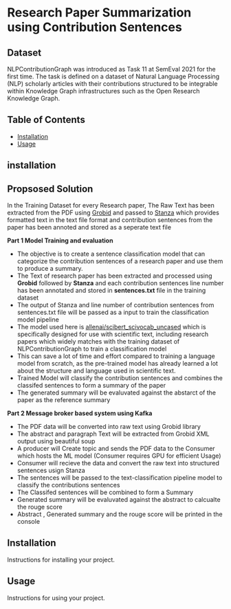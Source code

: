 # Research Paper Summarization using Contribution Sentences

## Dataset

NLPContributionGraph was introduced as Task 11 at SemEval 2021 for the first time. The task is defined on a dataset of Natural Language Processing (NLP) scholarly articles with their contributions structured to be integrable within Knowledge Graph infrastructures such as the Open Research Knowledge Graph. 

## Table of Contents

- [Installation](#installation)
- [Usage](#usage)



## installation


## Propsosed Solution

In the Training Dataset for every Research paper, The Raw Text has been extracted from the PDF using [Grobid](https://github.com/kermitt2/grobid) and passed to [Stanza](https://github.com/stanfordnlp/stanza) which provides formatted text in the text file format and contribution sentences from the paper has been annoted and stored as a seperate text file


**Part 1 Model Training and evaluation**
  - The objective is to create a sentence classification model that can categorize the contribution sentences of a research paper and use them to produce a summary.
  - The Text of research paper has been extracted and processed using **Grobid** followed by **Stanza** and each contribution sentences line number has been annotated and stored in **sentences.txt** file in the training dataset
  - The output of Stanza and line number of contribution sentences from sentences.txt file will be passed as a input to train the classification model pipeline
  - The model used here is [allenai/scibert_scivocab_uncased](https://huggingface.co/allenai/scibert_scivocab_uncased) which is specifically designed for use with scientific text, including research papers which widely matches with the training dataset of NLPContributionGraph to train a classification model
  - This can save a lot of time and effort compared to training a language model from scratch, as the pre-trained model has already learned a lot about the structure and language used in scientific text.
  - Trained Model will classify the contribution sentences and combines the classifed sentences to form a summary of the paper
  - The generated summary will be evaluvated against the abstarct of the paper as the reference summary

**Part 2 Message broker based system using Kafka**
  - The PDF data will be converted into raw text using Grobid library
  - The abstract and paragraph Text will be extracted from Grobid XML output using beautiful soup
  - A producer will Create topic and sends the PDF data to the Consumer which hosts the ML model (Consumer requires GPU for efficient Usage) 
  - Consumer will recieve the data and convert the raw text into structured sentences usign Stanza
  - The sentences will be passed to the text-classification pipeline model to classify the contributions sentences
  - The Classifed sentences will be combined to form a Summary
  - Generated summary will be evaluvated against the abstract to calcualte the rouge score
  - Abstract , Generated summary and the rouge score will be printed in the console





## Installation

Instructions for installing your project.

## Usage

Instructions for using your project.
